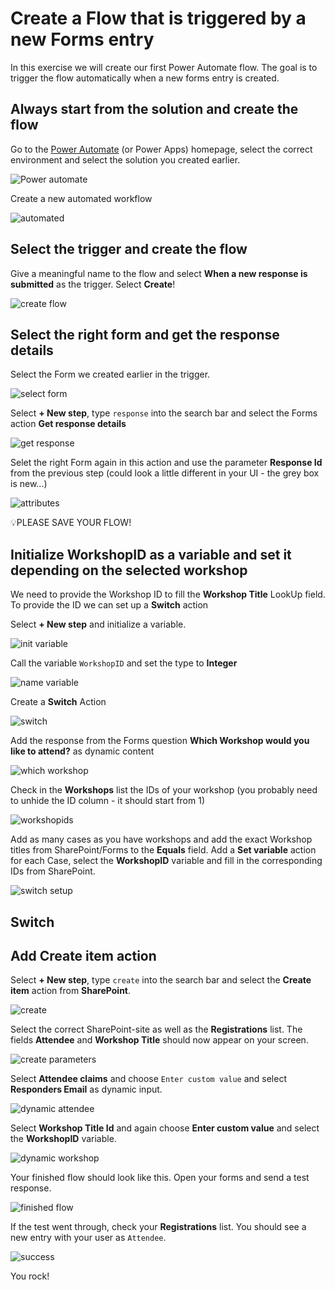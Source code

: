 # Create a Flow that is triggered by a new Forms entry

In this exercise we will create our first Power Automate flow. The goal is to trigger the flow automatically when a new forms entry is created.

## Always start from the solution and create the flow

Go to the [Power Automate](https://make.powerautomate.com/) (or Power Apps) homepage, select the correct environment and select the solution you created earlier.

![Power automate](/assets/7_powerautomate.png)

Create a new automated workflow

![automated](/assets/7_automated.png)

## Select the trigger and create the flow

Give a meaningful name to the flow and select **When a new response is submitted** as the trigger. Select **Create**!

![create flow](/assets/7_createflow.png)

## Select the right form and get the response details

Select the Form we created earlier in the trigger.

![select form](/assets/7_selectform.png)

Select **+ New step**, type `response` into the search bar and select the Forms action **Get response details**

![get response](/assets/7_getresponse.png)

Selet the right Form again in this action and use the parameter **Response Id** from the previous step (could look a little different in your UI - the grey box is new...)

![attributes](/assets/7_selectattributes.png)

💡PLEASE SAVE YOUR FLOW!

## Initialize WorkshopID as a variable and set it depending on the selected workshop

We need to provide the Workshop ID to fill the **Workshop Title** LookUp field. To provide the ID we can set up a **Switch** action 

Select **+ New step** and initialize a variable.

![init variable](/assets/7_initvariable.png)

Call the variable `WorkshopID` and set the type to **Integer**

![name variable](/assets/7_namevariable.png)

Create a **Switch** Action

![switch](/assets/7_switch.png)

Add the response from the Forms question **Which Workshop would you like to attend?** as dynamic content

![which workshop](/assets/7_whichworkshop.png)

Check in the **Workshops** list the IDs of your workshop (you probably need to unhide the ID column - it should start from 1)

![workshopids](/assets/7_workshopid.png)

Add as many cases as you have workshops and add the exact Workshop titles from SharePoint/Forms to the **Equals** field. Add a **Set variable** action for each Case, select the **WorkshopID** variable and fill in the corresponding IDs from SharePoint.

![switch setup](/assets/7_switchsetup.png)

## Switch

## Add Create item action

Select **+ New step**, type `create` into the search bar and select the **Create item** action from **SharePoint**.

![create](/assets/7_createitem.png)

Select the correct SharePoint-site as well as the **Registrations** list. The fields **Attendee** and **Workshop Title** should now appear on your screen.

![create parameters](/assets/7_createitemparameters.png)

Select **Attendee claims** and choose `Enter custom value` and select **Responders Email** as dynamic input.

![dynamic attendee](/assets/7_dynamicattendee.png)

Select **Workshop Title Id** and again choose **Enter custom value** and select the **WorkshopID** variable.

![dynamic workshop](/assets/7_dynamicworkshop.png)

Your finished flow should look like this. Open your forms and send a test response.

![finished flow](/assets/7_finishedflow.png)

If the test went through, check your **Registrations** list. You should see a new entry with your user as `Attendee`.

![success](/assets/7_success.png)

You rock!
